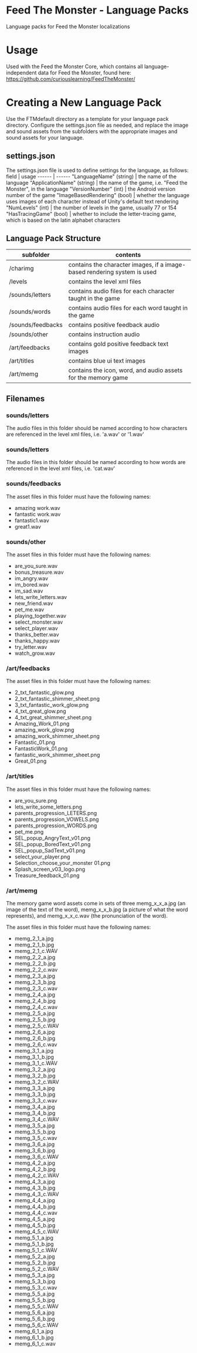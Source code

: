 # Feed The Monster - Language Packs
Language packs for Feed the Monster localizations

# Usage
Used with the Feed the Monster Core, which contains all language-independent data for Feed the Monster, found here: https://github.com/curiouslearning/FeedTheMonster/

# Creating a New Language Pack
Use the FTMdefault directory as a template for your language pack directory. Configure the settings.json file as needed, and replace the image and sound assets from the subfolders with the appropriate images and sound assets for your language.

## settings.json
The settings.json file is used to define settings for the language, as follows:
field | usage
------ | ------
"LanguageName" (string) | the name of the language
"ApplicationName" (string) | the name of the game, i.e. "Feed the Monster", in the language
"VersionNumber" (int) | the Android version number of the game
"ImageBasedRendering" (bool) | whether the language uses images of each character instead of Unity's default text rendering
"NumLevels" (int) | the number of levels in the game, usually 77 or 154
"HasTracingGame" (bool) | whether to include the letter-tracing game, which is based on the latin alphabet characters

## Language Pack Structure
subfolder | contents
--------- | --------
/charimg | contains the character images, if a image-based rendering system is used
/levels | contains the level xml files
/sounds/letters | contains audio files for each character taught in the game
/sounds/words | contains audio files for each word taught in the game
/sounds/feedbacks | contains positive feedback audio
/sounds/other | contains instruction audio
/art/feedbacks | contains gold positive feedback text images
/art/titles |  contains blue ui text images
/art/memg | contains the icon, word, and audio assets for the memory game

## Filenames

### sounds/letters
The audio files in this folder should be named according to how characters are referenced in the level xml files, i.e. 'a.wav' or '1.wav'

### sounds/letters
The audio files in this folder should be named according to how words are referenced in the level xml files, i.e. 'cat.wav'

### sounds/feedbacks
The asset files in this folder must have the following names:
* amazing work.wav
* fantastic work.wav
* fantastic1.wav
* great1.wav

### sounds/other
The asset files in this folder must have the following names:
* are_you_sure.wav
* bonus_treasure.wav
* im_angry.wav
* im_bored.wav
* im_sad.wav
* lets_write_letters.wav
* new_friend.wav
* pet_me.wav
* playing_together.wav
* select_monster.wav
* select_player.wav
* thanks_better.wav
* thanks_happy.wav
* try_letter.wav
* watch_grow.wav

### /art/feedbacks
The asset files in this folder must have the following names:
* 2_txt_fantastic_glow.png
* 2_txt_fantastic_shimmer_sheet.png
* 3_txt_fantastic_work_glow.png
* 4_txt_great_glow.png
* 4_txt_great_shimmer_sheet.png
* Amazing_Work_01.png
* amazing_work_glow.png
* amazing_work_shimmer_sheet.png
* Fantastic_01.png
* FantasticWork_01.png
* fantastic_work_shimmer_sheet.png
* Great_01.png


### /art/titles
The asset files in this folder must have the following names:
* are_you_sure.png
* lets_write_some_letters.png
* parents_progression_LETERS.png
* parents_progression_VOWELS.png
* parents_progression_WORDS.png
* pet_me.png
* SEL_popup_AngryText_v01.png
* SEL_popup_BoredText_v01.png
* SEL_popup_SadText_v01.png
* select_your_player.png
* Selection_choose_your_monster 01.png
* Splash_screen_v03_logo.png
* Treasure_feedback_01.png

### /art/memg
The memory game word assets come in sets of three memg_x_x_a.jpg (an image of the text of the word), memg_x_x_b.jpg (a picture of what the word represents), and memg_x_x_c.wav (the pronunciation of the word).

The asset files in this folder must have the following names:
* memg_2_1_a.jpg
* memg_2_1_b.jpg
* memg_2_1_c.WAV
* memg_2_2_a.jpg
* memg_2_2_b.jpg
* memg_2_2_c.wav
* memg_2_3_a.jpg
* memg_2_3_b.jpg
* memg_2_3_c.wav
* memg_2_4_a.jpg
* memg_2_4_b.jpg
* memg_2_4_c.wav
* memg_2_5_a.jpg
* memg_2_5_b.jpg
* memg_2_5_c.WAV
* memg_2_6_a.jpg
* memg_2_6_b.jpg
* memg_2_6_c.wav
* memg_3_1_a.jpg
* memg_3_1_b.jpg
* memg_3_1_c.WAV
* memg_3_2_a.jpg
* memg_3_2_b.jpg
* memg_3_2_c.WAV
* memg_3_3_a.jpg
* memg_3_3_b.jpg
* memg_3_3_c.wav
* memg_3_4_a.jpg
* memg_3_4_b.jpg
* memg_3_4_c.WAV
* memg_3_5_a.jpg
* memg_3_5_b.jpg
* memg_3_5_c.wav
* memg_3_6_a.jpg
* memg_3_6_b.jpg
* memg_3_6_c.WAV
* memg_4_2_a.jpg
* memg_4_2_b.jpg
* memg_4_2_c.WAV
* memg_4_3_a.jpg
* memg_4_3_b.jpg
* memg_4_3_c.WAV
* memg_4_4_a.jpg
* memg_4_4_b.jpg
* memg_4_4_c.wav
* memg_4_5_a.jpg
* memg_4_5_b.jpg
* memg_4_5_c.WAV
* memg_5_1_a.jpg
* memg_5_1_b.jpg
* memg_5_1_c.WAV
* memg_5_2_a.jpg
* memg_5_2_b.jpg
* memg_5_2_c.WAV
* memg_5_3_a.jpg
* memg_5_3_b.jpg
* memg_5_3_c.wav
* memg_5_5_a.jpg
* memg_5_5_b.jpg
* memg_5_5_c.WAV
* memg_5_6_a.jpg
* memg_5_6_b.jpg
* memg_5_6_c.WAV
* memg_6_1_a.jpg
* memg_6_1_b.jpg
* memg_6_1_c.wav

